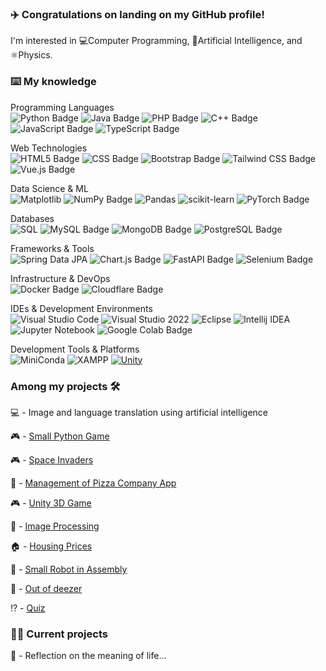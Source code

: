 ### ✈️ Congratulations on landing on my GitHub profile!

I'm interested in 💻Computer Programming, 🤖Artificial Intelligence, and ⚛️Physics.

### ⌨️ My knowledge

Programming Languages <br>
![Python Badge](https://img.shields.io/badge/Python-3776AB?logo=python&logoColor=fff&style=for-the-badge) ![Java Badge](https://img.shields.io/badge/Java-ED8B00?logo=java&logo=openjdk&logoColor=000&style=for-the-badge) ![PHP Badge](https://img.shields.io/badge/PHP-777BB4?logo=php&logoColor=fff&style=for-the-badge) ![C++ Badge](https://img.shields.io/badge/C%2B%2B-00599C?logo=cplusplus&logoColor=fff&style=for-the-badge) ![JavaScript Badge](https://img.shields.io/badge/JavaScript-F7DF1E?logo=javascript&logoColor=000&style=for-the-badge) ![TypeScript Badge](https://img.shields.io/badge/TypeScript-3178C6?logo=typescript&logoColor=fff&style=for-the-badge)

Web Technologies <br>
![HTML5 Badge](https://img.shields.io/badge/HTML5-E34F26?logo=html5&logoColor=fff&style=for-the-badge) ![CSS Badge](https://img.shields.io/badge/CSS-639?logo=css&logoColor=fff&style=for-the-badge) ![Bootstrap Badge](https://img.shields.io/badge/Bootstrap-7952B3?logo=bootstrap&logoColor=fff&style=for-the-badge) ![Tailwind CSS Badge](https://img.shields.io/badge/Tailwind%20CSS-06B6D4?logo=tailwindcss&logoColor=fff&style=for-the-badge) ![Vue.js Badge](https://img.shields.io/badge/Vue.js-4FC08D?logo=vuedotjs&logoColor=fff&style=for-the-badge)

Data Science & ML <br>
![Matplotlib](https://img.shields.io/badge/Matplotlib-%23ffffff.svg?logo=Matplotlib&logoColor=black&style=for-the-badge) ![NumPy Badge](https://img.shields.io/badge/NumPy-013243?logo=numpy&logoColor=fff&style=for-the-badge) ![Pandas](https://img.shields.io/badge/pandas-%23150458.svg?logo=pandas&logoColor=white&style=for-the-badge) ![scikit-learn](https://img.shields.io/badge/scikit--learn-%23F7931E.svg?style=for-the-badge&logo=scikit-learn&logoColor=white) ![PyTorch Badge](https://img.shields.io/badge/PyTorch-EE4C2C?logo=pytorch&logoColor=fff&style=for-the-badge)

Databases <br>
![SQL](https://img.shields.io/badge/sql-%2300f.svg?style=for-the-badge&logo=sql&logoColor=white) ![MySQL Badge](https://img.shields.io/badge/MySQL-4479A1?logo=mysql&logoColor=fff&style=for-the-badge) ![MongoDB Badge](https://img.shields.io/badge/MongoDB-47A248?logo=mongodb&logoColor=fff&style=for-the-badge) ![PostgreSQL Badge](https://img.shields.io/badge/PostgreSQL-4169E1?logo=postgresql&logoColor=fff&style=for-the-badge)

Frameworks & Tools <br>
![Spring Data JPA](https://img.shields.io/badge/Spring_data_jpa-6DB33F?style=for-the-badge&logo=SpringSecurity&logoColor=white) ![Chart.js Badge](https://img.shields.io/badge/Chart.js-FF6384?logo=chartdotjs&logoColor=fff&style=for-the-badge) ![FastAPI Badge](https://img.shields.io/badge/FastAPI-009688?logo=fastapi&logoColor=fff&style=for-the-badge) ![Selenium Badge](https://img.shields.io/badge/Selenium-43B02A?logo=selenium&logoColor=fff&style=for-the-badge)

Infrastructure & DevOps <br>
![Docker Badge](https://img.shields.io/badge/Docker-2496ED?logo=docker&logoColor=fff&style=for-the-badge) ![Cloudflare Badge](https://img.shields.io/badge/Cloudflare-F38020?logo=cloudflare&logoColor=fff&style=for-the-badge)

IDEs & Development Environments <br>
![Visual Studio Code](https://img.shields.io/badge/Visual%20Studio%20Code-0078d7.svg?style=for-the-badge&logo=visual-studio-code&logoColor=white) ![Visual Studio 2022](https://img.shields.io/badge/Visual%20Studio-5C2D91.svg?style=for-the-badge&logo=visual-studio&logoColor=purple) ![Eclipse](https://img.shields.io/badge/Eclipse-FE7A16.svg?style=for-the-badge&logo=Eclipse&logoColor=white) ![Intellij IDEA](https://img.shields.io/badge/Intellij%20Idea-000?logo=intellij-idea&style=for-the-badge) ![Jupyter Notebook](https://img.shields.io/badge/jupyter-%23FA0F00.svg?style=for-the-badge&logo=jupyter&logoColor=white) ![Google Colab Badge](https://img.shields.io/badge/Google%20Colab-F9AB00?logo=googlecolab&logoColor=fff&style=for-the-badge)

Development Tools & Platforms <br>
![MiniConda](https://img.shields.io/badge/miniconda-%2344A833.svg?style=for-the-badge&logo=anaconda&logoColor=white) ![XAMPP](https://img.shields.io/badge/XAMPP-FB7A24.svg?style=for-the-badge&logo=XAMPP&logoColor=white) [![Unity](https://img.shields.io/badge/Unity-%23000000.svg?logo=unity&logoColor=white)](#)


### Among my projects 🛠️

💻 - Image and language translation using artificial intelligence

🎮 - [Small Python Game](https://github.com/michel-ch/chronoSpy)

🎮 - [Space Invaders](https://github.com/michel-ch/SpaceInvaders)

🍕 - [Management of Pizza Company App](https://github.com/michel-ch/pizza)

🎮 - [Unity 3D Game](https://github.com/michel-ch/unityXR)

🎦 - [Image Processing](https://github.com/michel-ch/traitement-images)

🏠 - [Housing Prices](https://github.com/michel-ch/HousingPrices)

🤖 - [Small Robot in Assembly](https://github.com/michel-ch/ASM-EvalBot)

🎵 - [Out of deezer](https://github.com/michel-ch/musicDownloader)

⁉️ - [Quiz](https://github.com/michel-ch/quiz-app)

### 👷‍♂️ Current projects

🧠 - Reflection on the meaning of life...
